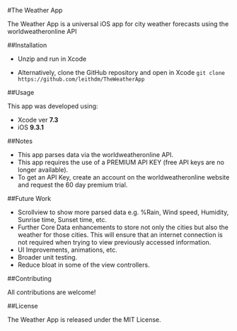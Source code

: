 #The Weather App

The Weather App is a universal iOS app for city weather forecasts using the worldweatheronline API

##Installation

- Unzip and run in Xcode

- Alternatively, clone the GitHub repository and open in Xcode
`git clone https://github.com/leithdm/TheWeatherApp`

##Usage

This app was developed using: 
- Xcode ver **7.3**
- iOS **9.3.1**

##Notes

- This app parses data via the worldweatheronline API.
- This app requires the use of a PREMIUM API KEY (free API keys are no longer available). 
- To get an API Key, create an account on the worldweatheronline website and request the 60 day premium trial. 

##Future Work

- Scrollview to show more parsed data e.g. %Rain, Wind speed, Humidity, Sunrise time, Sunset time, etc.
- Further Core Data enhancements to store not only the cities but also the weather for those cities. This will ensure that an internet connection is not required when trying to view previously accessed information.
- UI Improvements, animations, etc. 
- Broader unit testing.
- Reduce bloat in some of the view controllers.

##Contributing

All contributions are welcome!

##License

The Weather App is released under the MIT License.